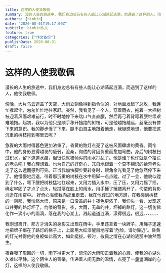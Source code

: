 ```yaml
---
title: 这样的人使我敬佩 
summary: 漫的人生的旅途中，我们身边总有有些人能让心湖荡起涟漪，而遇到了这样的人，他使我敬佩
authors: [binbin]
date: "2020-08-01T19:17:00Z"
subtitle: binbin作文
feature: true
categories: ["作文备份"]
publishDate: 2020-08-01
draft: false
---
```



# 这样的人使我敬佩


漫长的人生的旅途中，我们身边总有有些人能让心湖荡起涟漪，而遇到了这样的人，他使我敬佩。

傍晚，大片乌云遮盖了天空，大雨立刻像得到指令似的，对地面发起了总攻，我连忙撑起伞，匆匆忙忙地往家赶。突然，我看见了一个人，穿着雨衣，拖着一大捆树枝迎着风雨艰难前行，时不时地停下来喘口气直直腰，然后再弓着背弯着腰继续艰难地拖。起初，我以为他只是顺手移开挡路的树枝，可是他越拖越远，丝毫没有停下来的意识。我的脚步慢了下来，腿不由自主地跟着他走，我疑惑地想，他要把这沉重的树枝拖到哪里去呢？ 

急骤的大雨衬得暮色更加浓重了，昏黄的路灯点亮了这被风雨肆虐的黄昏。雨帘中，他的身影显得越发的瘦弱，沧桑，佝偻的背因负重而愈加弯曲，身后的树枝扫过积水，留下道道水痕，但很快就被倾泻的雨水打乱了。他是谁？也许就是个拾荒的老头吧！我心理想着。也为自己的好奇心，兀自地跟着一个莫不相识的拾荒老头走了这么远而感到可笑。正当我加快脚步要转身时，眼角余光看见了他忽然停下来了。他慢慢地后退，带着那沉重的树枝在水中用脚一点点蹚。过了一会，他貌似蹚到了什么，弯下腰把树枝猛地扛起来，又用力插入水中，压了压，又用力摇了摇，确定牢固了才点了点头，轻拭落在脸上的雨水，用手捶了捶腰离开了，佝偻的背影消逝在雨帘中。 
好奇心驱使我向那里走去，我在他蹚过的地方蹚，在我碰到树枝的一刹那，我恍然大悟，原来是一口没盖的井！夜色更浓了，我仰头一看，发现这口井旁的路灯坏了，佝偻的背影，夜，大雨，无盖的井，坏掉的路灯，这一切仿佛化作一滴小小的雨滴，落在我的心湖上，溅起道道涟漪，漾得很远，很远、、、、、、、


我刚想离开，那方才消失的身影又出现在雨中，手里还拿着一块牌子，用绳子迅速地把牌子绑在了路灯的梯子上，上面用大红漆醒目地写着“危险，请勿靠近”。昏黄的灯光衬得他的身躯如此高大，如此挺拔。顿时，敬佩之情在心湖的涟漪中油然而生。

夜吞噬了周围的一切，雨下得更大了，滂沱的大雨叩击着我的心扉，使我的心湖久久难以平静。这个陌生人的善举，传递着人间无数的温情，点亮了一盏盏湖岸的心灯，这样的人使我敬佩。
